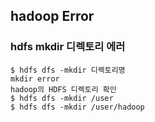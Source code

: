 ## hadoop Error

### hdfs mkdir 디렉토리 에러

```
$ hdfs dfs -mkdir 디렉토리명
mkdir error
hadoop의 HDFS 디렉토리 확인
$ hdfs dfs -mkdir /user
$ hdfs dfs -mkdir /user/hadoop
```
